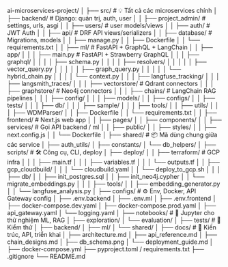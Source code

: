 ai-microservices-project/
│
├── src/                                # 💡 Tất cả các microservices chính
│   ├── backend/                        # Django: quản trị, auth, user
│   │   ├── project_admin/              # settings, urls, asgi
│   │   ├── users/                      # user models/views
│   │   ├── auth/                       # JWT Auth
│   │   ├── api/                        # DRF API views/serializers
│   │   ├── database/                   # Migrations, models
│   │   ├── manage.py
│   │   ├── Dockerfile
│   │   └── requirements.txt
│
│   ├── ml/                             # FastAPI + GraphQL + LangChain
│   │   ├── app/
│   │   │   ├── main.py                 # FastAPI + Strawberry GraphQL
│   │   │   ├── graphql/
│   │   │   │   ├── schema.py
│   │   │   │   ├── resolvers/
│   │   │   │   │   ├── vector_query.py
│   │   │   │   │   ├── graph_query.py
│   │   │   │   │   └── hybrid_chain.py
│   │   │   │   └── context.py
│   │   │   ├── langfuse_tracking/
│   │   │   ├── langsmith_traces/
│   │   │   ├── vectorstore/           # Qdrant connectors
│   │   │   ├── graphstore/            # Neo4j connectors
│   │   │   ├── chains/                # LangChain RAG pipelines
│   │   │   ├── config/
│   │   │   ├── models/
│   │   ├── configs/
│   │   ├── tests/
│   │   │   ├── db/
│   │   │   ├── sample/
│   │   │   ├── tools/
│   │   ├── utils/
│   │   │   ├── WDMParser/
│   │   ├── Dockerfile
│   │   └── requirements.txt
│
│   ├── frontend/                      # Next.js web app
│   │   ├── pages/
│   │   ├── components/
│   │   ├── services/                  # Gọi API backend / ml
│   │   ├── public/
│   │   ├── styles/
│   │   ├── next.config.js
│   │   └── Dockerfile
│
├── shared/                            # 📦 Mã dùng chung giữa các service
│   ├── auth_utils/
│   ├── constants/
│   └── db_helpers/
│
├── scripts/                           # 🛠️ Công cụ, CLI, deploy
│   ├── deploy/
│   │   ├── terraform/                 # GCP infra
│   │   │   ├── main.tf
│   │   │   ├── variables.tf
│   │   │   └── outputs.tf
│   │   ├── gcp_cloudbuild/
│   │   │   └── cloudbuild.yaml
│   │   └── deploy_to_gcp.sh
│   │
│   ├── db/
│   │   ├── init_postgres.sql
│   │   ├── init_neo4j.cypher
│   │   └── migrate_embeddings.py
│   │
│   ├── tools/
│   │   ├── embedding_generator.py
│   │   └── langfuse_analysis.py
│
├── configs/                           # ⚙️ Env, Docker, API Gateway config
│   ├── .env.backend
│   ├── .env.ml
│   ├── .env.frontend
│   ├── docker-compose.dev.yaml
│   ├── docker-compose.prod.yaml
│   ├── api_gateway.yaml
│   └── logging.yaml
│
├── notebooks/                         # 📓 Jupyter cho thử nghiệm ML, RAG
│   ├── exploration/
│   └── evaluation/
│
├── tests/                             # 🧪 Kiểm thử
│   ├── backend/
│   ├── ml/
│   └── shared/
│
├── docs/                              # 📘 Kiến trúc, API, triển khai
│   ├── architecture.md
│   ├── api_reference.md
│   ├── chain_designs.md
│   ├── db_schema.png
│   └── deployment_guide.md
│
├── docker-compose.yml
├── pyproject.toml / requirements.txt
├── .gitignore
└── README.md
